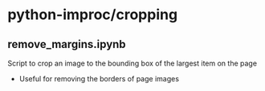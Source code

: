 # python-improc/cropping

## remove_margins.ipynb

Script to crop an image to the bounding box of the largest item on the page
* Useful for removing the borders of page images
